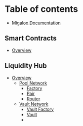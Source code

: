 # Table of contents

* [Migaloo Documentation](README.md)

## Smart Contracts

* [Overview](smart-contracts/overview.md)

## Liquidity Hub

* [Overview](liquidity-hub/overview/README.md)
  * [Pool Network](smart-contracts/liquidity-hub/pool-network/overview.md)
    * [Factory](smart-contracts/liquidity-hub/pool-network/terraswap-factory.md)
    * [Pair](smart-contracts/liquidity-hub/pool-network/terraswap-pair.md)
    * [Router](smart-contracts/liquidity-hub/pool-network/terraswap-router.md)
  * [Vault Network](smart-contracts/liquidity-hub/vault-network/overview.md)
    * [Vault Factory](<README (1).md>)
    * [Vault](smart-contracts/liquidity-hub/vault-network/vault.md)
    *
